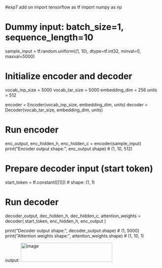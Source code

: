#exp7 add on
import tensorflow as tf
import numpy as np

# Dummy input: batch_size=1, sequence_length=10
sample_input = tf.random.uniform((1, 10), dtype=tf.int32, minval=0, maxval=5000)

# Initialize encoder and decoder
vocab_inp_size = 5000
vocab_tar_size = 5000
embedding_dim = 256
units = 512

encoder = Encoder(vocab_inp_size, embedding_dim, units)
decoder = Decoder(vocab_tar_size, embedding_dim, units)

# Run encoder
enc_output, enc_hidden_h, enc_hidden_c = encoder(sample_input)
print("Encoder output shape:", enc_output.shape)  # (1, 10, 512)

# Prepare decoder input (start token)
start_token = tf.constant([[1]])  # shape: (1, 1)

# Run decoder
decoder_output, dec_hidden_h, dec_hidden_c, attention_weights = decoder(
    start_token, enc_hidden_h, enc_output
)

print("Decoder output shape:", decoder_output.shape)         # (1, 5000)
print("Attention weights shape:", attention_weights.shape)   # (1, 10, 1)

output:
<img width="297" height="62" alt="image" src="https://github.com/user-attachments/assets/ab40c239-0bb6-414b-b0fe-a0063eadeda7" />
